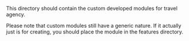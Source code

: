 This directory should contain the custom developed modules for travel agency.

Please note that custom modules still have a generic nature. If it actually just
is for creating, you should place the module in the features directory.  